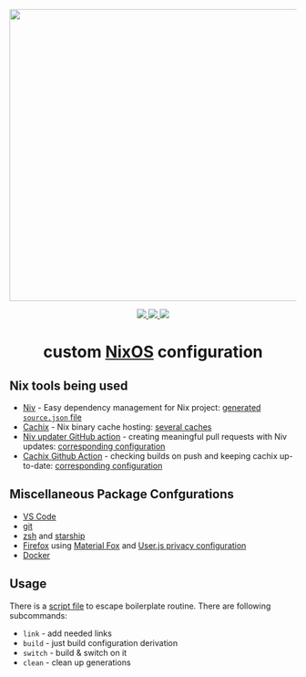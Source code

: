 <p align="center"><img src="https://raw.githubusercontent.com/jglovier/dotfiles-logo/main/dotfiles-logo.svg" width=512></p>

<p align="center">
    <a href="https://github.com/nothingelsematters">
        <img src="https://img.shields.io/github/commit-activity/y/nothingelsematters/nixconfigs?style=flat-square&logo=github">
    </a>
    <a href="https://nixos.org">
        <img src="https://img.shields.io/badge/generations-330-green?style=flat-square&logo=nixos">
    </a>
    <a href="https://www.codefactor.io/repository/github/nothingelsematters/nixconfigs">
        <img src="https://img.shields.io/codefactor/grade/github/nothingelsematters/nixconfigs?style=flat-square&logo=codefactor">
    </a>
</p>

<h1 align="center"> custom <a href="https://nixos.org">NixOS</a> configuration </h1>

## Nix tools being used

+ [Niv](https://github.com/nmattia/niv) - Easy dependency management for Nix project: [generated `source.json` file](nix/sources.json)
+ [Cachix](https://cachix.org) - Nix binary cache hosting: [several caches](nix/cachix.nix)
+ [Niv updater GitHub action](https://github.com/knl/niv-updater-action) - creating meaningful pull requests with Niv updates: [corresponding configuration](.github/workflows/niv-updates.yaml)
+ [Cachix Github Action](https://github.com/cachix/cachix-action) - checking builds on push and keeping cachix up-to-date: [corresponding configuration](.github/workflows/cachix.yaml)

## Miscellaneous Package Confgurations

+ [VS Code](home/development/vscode/default.nix)
+ [git](home/development/git/default.nix)
+ [zsh](home/terminal/zsh/default.nix) and [starship](home/terminal/starship/default.nix)
+ [Firefox](home/firefox/)
  using [Material Fox](https://github.com/muckSponge/MaterialFox/)
  and [User.js privacy configuration](https://github.com/pyllyukko/user.js)
+ [Docker](services/docker/default.nix)

## Usage

There is a [script file](make.sh) to escape boilerplate routine. There are following subcommands:

+ `link` - add needed links
+ `build` - just build configuration derivation
+ `switch` - build & switch on it
+ `clean` - clean up generations
